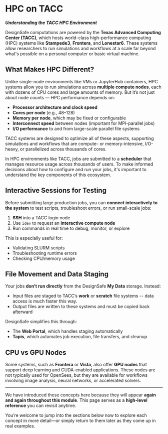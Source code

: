 # HPC on TACC
***Understanding the TACC HPC Environment***

DesignSafe computations are powered by the **Texas Advanced Computing Center (TACC)**, which hosts world-class high-performance computing (HPC) systems like **Stampede3**, **Frontera**, and **Lonestar6**. These systems allow researchers to run simulations and workflows at a scale far beyond what's possible on a personal computer or basic virtual machine.

## What Makes HPC Different?

Unlike single-node environments like VMs or JupyterHub containers, HPC systems allow you to run simulations across **multiple compute nodes**, each with dozens of CPU cores and large amounts of memory. But it’s not just about node counts — HPC performance depends on:

* **Processor architecture and clock speed**
* **Cores per node** (e.g., 48–128)
* **Memory per node**, which may be fixed or configurable
* **Interconnect speed** between nodes (important for MPI-parallel jobs)
* **I/O performance** to and from large-scale parallel file systems

TACC systems are designed to optimize all of these aspects, supporting simulations and workflows that are compute- or memory-intensive, I/O-heavy, or parallelized across thousands of cores.


In HPC environments like TACC, jobs are submitted to a **scheduler** that manages resource usage across thousands of users. To make informed decisions about how to configure and run your jobs, it's important to understand the key components of this ecosystem.


## Interactive Sessions for Testing

Before submitting large production jobs, you can **connect interactively to the system** to test scripts, troubleshoot errors, or run small-scale jobs:

1. **SSH** into a TACC login node
2. Use `idev` to request an **interactive compute node**
3. Run commands in real time to debug, monitor, or explore

This is especially useful for:

* Validating SLURM scripts
* Troubleshooting runtime errors
* Checking CPU/memory usage

## File Movement and Data Staging

Your jobs **don’t run directly** from the DesignSafe **My Data** storage. Instead:

* Input files are staged to TACC’s **work** or **scratch** file systems -- data access is much faster this way.
* Output files are written to these systems and must be copied back afterward

DesignSafe simplifies this through:

* The **Web Portal**, which handles staging automatically
* **Tapis**, which automates job execution, file transfers, and cleanup

## CPU vs GPU Nodes

Some systems, such as **Frontera** or **Vista**, also offer **GPU nodes** that support deep learning and CUDA-enabled applications. These nodes are not typically used for OpenSees, but they are available for workflows involving image analysis, neural networks, or accelerated solvers.


---

We have introduced these concepts here because they will appear **again and again throughout this module**. This page serves as a **high-level reference** you can revisit anytime.

You’re welcome to jump into the sections below now to explore each concept in more detail—or simply return to them later as they come up in real examples.

